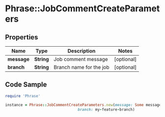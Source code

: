 # Phrase::JobCommentCreateParameters

## Properties

Name | Type | Description | Notes
------------ | ------------- | ------------- | -------------
**message** | **String** | Job comment message | [optional] 
**branch** | **String** | Branch name for the job | [optional] 

## Code Sample

```ruby
require 'Phrase'

instance = Phrase::JobCommentCreateParameters.new(message: Some message...,
                                 branch: my-feature-branch)
```


